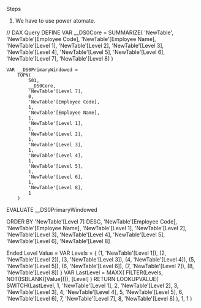 Steps
1. We have to use power atomate.

// DAX Query
DEFINE
	VAR __DS0Core = 
		SUMMARIZE(
			'NewTable',
			'NewTable'[Employee Code],
			'NewTable'[Employee Name],
			'NewTable'[Level 1],
			'NewTable'[Level 2],
			'NewTable'[Level 3],
			'NewTable'[Level 4],
			'NewTable'[Level 5],
			'NewTable'[Level 6],
			'NewTable'[Level 7],
			'NewTable'[Level 8]
		)

	VAR __DS0PrimaryWindowed = 
		TOPN(
			501,
			__DS0Core,
			'NewTable'[Level 7],
			0,
			'NewTable'[Employee Code],
			1,
			'NewTable'[Employee Name],
			1,
			'NewTable'[Level 1],
			1,
			'NewTable'[Level 2],
			1,
			'NewTable'[Level 3],
			1,
			'NewTable'[Level 4],
			1,
			'NewTable'[Level 5],
			1,
			'NewTable'[Level 6],
			1,
			'NewTable'[Level 8],
			1
		)

EVALUATE
	__DS0PrimaryWindowed

ORDER BY
	'NewTable'[Level 7] DESC,
	'NewTable'[Employee Code],
	'NewTable'[Employee Name],
	'NewTable'[Level 1],
	'NewTable'[Level 2],
	'NewTable'[Level 3],
	'NewTable'[Level 4],
	'NewTable'[Level 5],
	'NewTable'[Level 6],
	'NewTable'[Level 8]



Ended Level Value =
VAR Levels = {
    (1, 'NewTable'[Level 1]),
    (2, 'NewTable'[Level 2]),
    (3, 'NewTable'[Level 3]),
    (4, 'NewTable'[Level 4]),
    (5, 'NewTable'[Level 5]),
    (6, 'NewTable'[Level 6]),
    (7, 'NewTable'[Level 7]),
    (8, 'NewTable'[Level 8])
}
VAR LastLevel =
    MAXX(
        FILTER(Levels, NOT(ISBLANK([Value]))),
        [Level]
    )
RETURN
LOOKUPVALUE(
    SWITCH(LastLevel,
        1, 'NewTable'[Level 1],
        2, 'NewTable'[Level 2],
        3, 'NewTable'[Level 3],
        4, 'NewTable'[Level 4],
        5, 'NewTable'[Level 5],
        6, 'NewTable'[Level 6],
        7, 'NewTable'[Level 7],
        8, 'NewTable'[Level 8]
    ),
    1, 1
)
